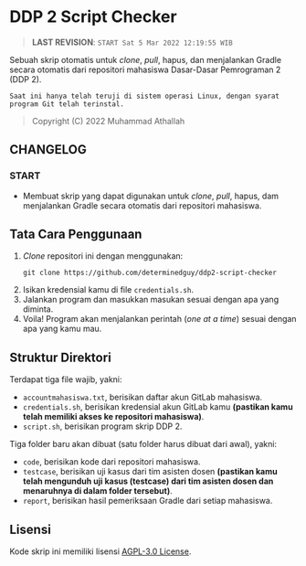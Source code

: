 # DDP 2 Script Checker

> **LAST REVISION**: `START Sat 5 Mar 2022 12:19:55 WIB`

Sebuah skrip otomatis untuk _clone_, _pull_, hapus, dan menjalankan Gradle secara otomatis dari repositori mahasiswa Dasar-Dasar Pemrograman 2 (DDP 2).

```
Saat ini hanya telah teruji di sistem operasi Linux, dengan syarat program Git telah terinstal.
```

> Copyright (C) 2022 Muhammad Athallah

## CHANGELOG

### START
- Membuat skrip yang dapat digunakan untuk _clone_, _pull_, hapus, dam menjalankan Gradle secara otomatis dari repositori mahasiswa.

## Tata Cara Penggunaan

1. _Clone_ repositori ini dengan menggunakan:<br>
    ```
    git clone https://github.com/determinedguy/ddp2-script-checker
    ```
2. Isikan kredensial kamu di file `credentials.sh`.
3. Jalankan program dan masukkan masukan sesuai dengan apa yang diminta.
4. Voila! Program akan menjalankan perintah (_one at a time_) sesuai dengan apa yang kamu mau.

## Struktur Direktori

Terdapat tiga file wajib, yakni:
- `accountmahasiswa.txt`, berisikan daftar akun GitLab mahasiswa.
- `credentials.sh`, berisikan kredensial akun GitLab kamu **(pastikan kamu telah memiliki akses ke repositori mahasiswa)**.
- `script.sh`, berisikan program skrip DDP 2.

Tiga folder baru akan dibuat (satu folder harus dibuat dari awal), yakni:
- `code`, berisikan kode dari repositori mahasiswa.
- `testcase`, berisikan uji kasus dari tim asisten dosen **(pastikan kamu telah mengunduh uji kasus (testcase) dari tim asisten dosen dan menaruhnya di dalam folder tersebut)**.
- `report`, berisikan hasil pemeriksaan Gradle dari setiap mahasiswa.

## Lisensi

Kode skrip ini memiliki lisensi [AGPL-3.0 License](LICENSE).
 
